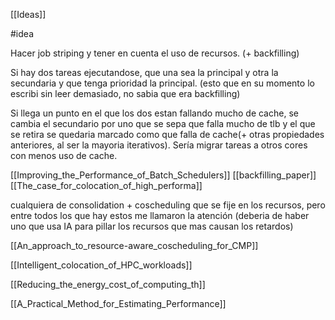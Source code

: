 [[Ideas]]

#idea

Hacer job striping y tener en cuenta el uso de recursos. (+ backfilling)

Si hay dos tareas ejecutandose, que una sea la principal y otra la secundaria y que tenga prioridad la principal. (esto que en su momento lo escribi sin leer demasiado, no sabia que era backfilling)

Si llega un punto en el que los dos estan fallando mucho de cache, se cambia el secundario por uno que se sepa que falla mucho de tlb y el que se retira se quedaria marcado como que falla de cache(+ otras propiedades anteriores, al ser la mayoria iterativos). Sería migrar tareas a otros cores con menos uso de cache.

[[Improving_the_Performance_of_Batch_Schedulers]]
[[backfilling_paper]]
[[The_case_for_colocation_of_high_performa]]

cualquiera de consolidation + coscheduling que se fije en los recursos, pero entre todos los que hay estos me llamaron la atención (deberia de haber uno que usa IA para pillar los recursos que mas causan los retardos)

[[An_approach_to_resource-aware_coscheduling_for_CMP]] 

[[Intelligent_colocation_of_HPC_workloads]]

[[Reducing_the_energy_cost_of_computing_th]]

[[A_Practical_Method_for_Estimating_Performance]]